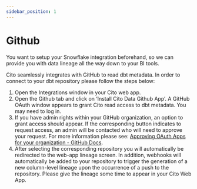 ```yaml
---
sidebar_position: 1
---
```


# Github

You want to setup your Snowflake integration beforehand, so we can provide you with data lineage all the way down to your BI tools.

Cito seamlessly integrates with GitHub to read dbt metadata. In order to connect to your dbt repository please follow the steps below:
1. Open the Integrations window in your Cito web app.
2. Open the Github tab and click on ‘Install Cito Data Github App’. A GitHub OAuth window appears to grant Cito read access to dbt metadata. You may need to log in.
3. If you have admin rights within your GitHub organization, an option to grant access should appear. If the corresponding button indicates to request access, an admin will be contacted who will need to approve your request. For more information please see:  [Approving OAuth Apps for your organization - GitHub Docs](https://docs.github.com/en/organizations/restricting-access-to-your-organizations-data/approving-oauth-apps-for-your-organization).
4. After selecting the corresponding repository you will automatically be redirected to the web-app lineage screen. In addition, webhooks will automatically be added to your repository to trigger the generation of a new column-level lineage upon the occurrence of a push to the repository. Please give the lineage some time to appear in your Cito Web App.

